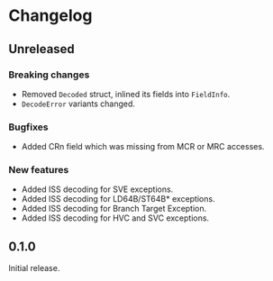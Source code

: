 # Changelog

## Unreleased

### Breaking changes

- Removed `Decoded` struct, inlined its fields into `FieldInfo`.
- `DecodeError` variants changed.

### Bugfixes

- Added CRn field which was missing from MCR or MRC accesses.

### New features

- Added ISS decoding for SVE exceptions.
- Added ISS decoding for LD64B/ST64B\* exceptions.
- Added ISS decoding for Branch Target Exception.
- Added ISS decoding for HVC and SVC exceptions.

## 0.1.0

Initial release.
